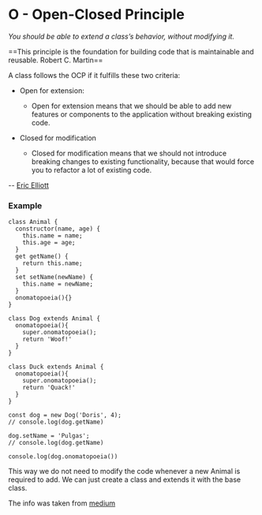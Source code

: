 # O - Open-Closed Principle
*You should be able to extend a class’s behavior, without modifying it.*

==This principle is the foundation for building code that is maintainable and reusable.
Robert C. Martin==

A class follows the OCP if it fulfills these two criteria:

* Open for extension:
	* Open for extension means that we should be able to add new features or components to the application without breaking existing code.

* Closed for modification
	* Closed for modification means that we should not introduce breaking changes to existing functionality, because that would force you to refactor a lot of existing code.

-- [Eric Elliott](https://medium.com/@_ericelliott)

### Example
```
class Animal {
  constructor(name, age) {
    this.name = name;
    this.age = age;
  }
  get getName() {
    return this.name;
  }
  set setName(newName) {
    this.name = newName;
  }
  onomatopoeia(){}
}

class Dog extends Animal {
  onomatopoeia(){
    super.onomatopoeia();
    return 'Woof!'
  }
}

class Duck extends Animal {
  onomatopoeia(){
    super.onomatopoeia();
    return 'Quack!'
  }
}

const dog = new Dog('Doris', 4);
// console.log(dog.getName)

dog.setName = 'Pulgas';
// console.log(dog.getName)

console.log(dog.onomatopoeia())
```
This way we do not need to modify the code whenever a new Animal is required to add. We can just create a class and extends it with the base class.

The info was taken from [medium](https://medium.com/@dhkelmendi/solid-principles-made-easy-67b1246bcdf)